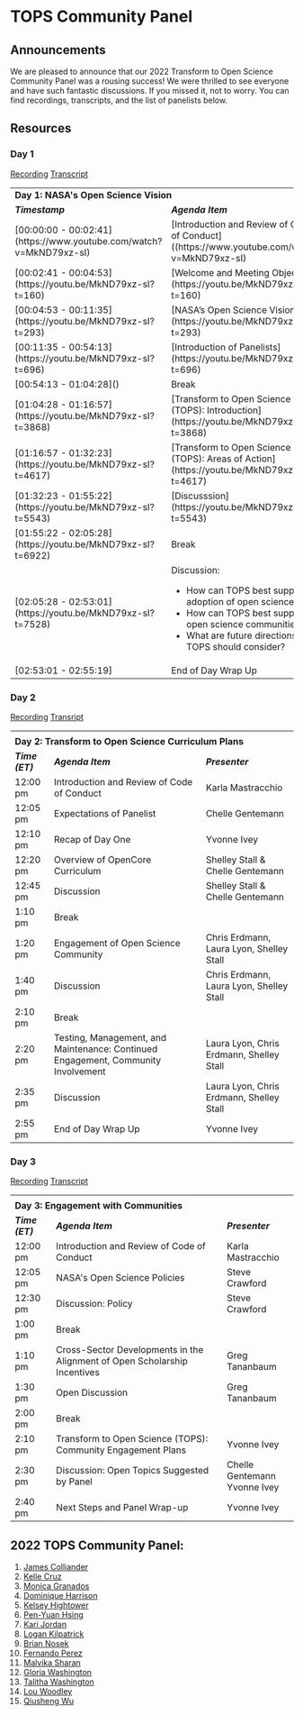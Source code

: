 # TOPS Community Panel

## Announcements

We are pleased to announce that our 2022 Transform to Open Science Community Panel was a rousing success! We were thrilled to see everyone and have such fantastic discussions. If you missed it, not to worry. You can find recordings, transcripts, and the list of panelists below.

## Resources

### Day 1

[Recording](https://www.youtube.com/watch?v=MkND79xz-sI)
[Transcript](https://otter.ai/s/jhQbMCTQS8-_m3soIbn7Hw)

<table>
  <tr>
    <td colspan = "3"> <strong>Day 1: NASA's Open Science Vision</strong>
    </td>
  </tr>
   <td width = "10%"><strong><em>Timestamp</em></strong>
   </td>
   <td><strong><em>Agenda Item</em></strong>
   </td>
   <td width = "20%"><strong><em>Presenter</em></strong>
   </td>
  </tr>
  <tr>
   <td>[00:00:00 - 00:02:41](https://www.youtube.com/watch?v=MkND79xz-sI)
   </td>
   <td>[Introduction and Review of Code of Conduct]((https://www.youtube.com/watch?v=MkND79xz-sI)
   </td>
   <td>Karla Mastracchio
   </td>
  </tr>
  <tr>
   <td>[00:02:41 - 00:04:53](https://youtu.be/MkND79xz-sI?t=160)
   </td>
   <td>[Welcome and Meeting Objectives](https://youtu.be/MkND79xz-sI?t=160)
   </td>
   <td>Chelle Gentemann
   </td>
  </tr>
  <tr>
   <td>[00:04:53 - 00:11:35](https://youtu.be/MkND79xz-sI?t=293)
   </td>
   <td>[NASA’s Open Science Vision](https://youtu.be/MkND79xz-sI?t=293)
   </td>
   <td>Kevin Murphy
   </td>
  </tr>
  <tr>
   <td>[00:11:35 - 00:54:13](https://youtu.be/MkND79xz-sI?t=696)
   </td>
   <td>[Introduction of Panelists](https://youtu.be/MkND79xz-sI?t=696)
   </td>
   <td>Yvonne Ivey
   </td>
  </tr>
  <tr>
   <td>[00:54:13 - 01:04:28]()
   </td>
   <td>Break
   </td>
   <td>
   </td>
  </tr>
  <tr>
   <td>[01:04:28 - 01:16:57](https://youtu.be/MkND79xz-sI?t=3868)
   </td>
   <td>[Transform to Open Science (TOPS): Introduction](https://youtu.be/MkND79xz-sI?t=3868)
   </td>
   <td>Chelle Gentemann
   </td>
  </tr>
  <tr>
   <td>[01:16:57 - 01:32:23](https://youtu.be/MkND79xz-sI?t=4617)
   </td>
   <td>[Transform to Open Science (TOPS): Areas of Action](https://youtu.be/MkND79xz-sI?t=4617)
   </td>
   <td>Yvonne Ivey
   </td>
  </tr>
  <tr>
   <td>[01:32:23 - 01:55:22](https://youtu.be/MkND79xz-sI?t=5543)
   </td>
   <td>[Discusssion](https://youtu.be/MkND79xz-sI?t=5543)
   </td>
   <td>Yvonne Ivey
     <br>
     Chelle Gentemann
   </td>
  </tr>
  <tr>
   <td>[01:55:22 - 02:05:28](https://youtu.be/MkND79xz-sI?t=6922)
   </td>
   <td>Break
   </td>
   <td>
   </td>
  </tr>
  <tr>
   <td>[02:05:28 - 02:53:01](https://youtu.be/MkND79xz-sI?t=7528)
   </td>
   <td>Discussion: 
<ul>

<li>How can TOPS best support adoption of open science? 

<li>How can TOPS best support open science communities?

<li>What are future directions TOPS should consider?
</li>
</ul>
   </td>
   <td>Chelle Gentemann
     <br>
     Yvonne Ivey
     <br>
     Steve Crawford
   </td>
  </tr>
  <tr>
   <td>[02:53:01 - 02:55:19]
   </td>
   <td>End of Day Wrap Up
   </td>
   <td>Yvonne Ivey
   </td>
  </tr>
  </table>
  



  
  
  
  
  
  
 

### Day 2

[Recording](https://www.youtube.com/watch?v=Nt31-2g3G_4)
[Transript](https://otter.ai/u/7VlDKH6yCIrwNkFGWq6oFEtNsYQ)

  <table>
  <tr>
  <td colspan = "3"></td>
  </tr>
  <tr>
  </tr>
  <tr>
    <td colspan = "3"> <strong>Day 2: Transform to Open Science Curriculum Plans</strong>
    </td>
  </tr>
    <tr>
   <td><strong><em>Time (ET)</em></strong>
   </td>
   <td><strong><em>Agenda Item</em></strong>
   </td>
   <td><strong><em>Presenter</em></strong>
   </td>
  </tr>


  <tr>
   <td>12:00 pm
   </td>
   <td>Introduction and Review of Code of Conduct
   </td>
   <td>Karla Mastracchio
   </td>
  </tr>
  <tr>
   <td>12:05 pm
   </td>
   <td>Expectations of Panelist 
   </td>
   <td>Chelle Gentemann 
   </td>
  </tr>
  <tr>
   <td>12:10 pm
   </td>
   <td>Recap of Day One 
   </td>
   <td>Yvonne Ivey
   </td>
  </tr>
  <tr>
   <td>12:20 pm
   </td>
   <td>Overview of OpenCore Curriculum
   </td>
   <td>Shelley Stall & Chelle Gentemann
   </td>
  </tr>
  <tr>
   <td>12:45 pm
   </td>
   <td>Discussion
   </td>
   <td>Shelley Stall & Chelle Gentemann
   </td>
  </tr>
  <tr>
   <td>1:10 pm
   </td>
   <td>Break
   </td>
   <td>
   </td>
  </tr>
  <tr>
   <td>1:20 pm
   </td>
   <td>Engagement of Open Science Community
   </td>
   <td>Chris Erdmann, Laura Lyon, Shelley Stall
   </td>
  </tr>
  <tr>
   <td>1:40 pm
   </td>
   <td>Discussion
   </td>
   <td>Chris Erdmann, Laura Lyon, Shelley Stall
   </td>
  </tr>
  <tr>
   <td>2:10 pm
   </td>
   <td>Break
   </td>
   <td>
   </td>
  </tr>
  <tr>
   <td>2:20 pm
   </td>
   <td>Testing, Management, and Maintenance:  Continued Engagement, Community Involvement
   </td>
   <td>Laura Lyon, Chris Erdmann, Shelley Stall
   </td>
  </tr>
  <tr>
   <td>2:35 pm
   </td>
   <td>Discussion
   </td>
   <td>Laura Lyon, Chris Erdmann, Shelley Stall
   </td>
  </tr>
  <tr>
   <td>2:55 pm
   </td>
   <td>End of Day Wrap Up
   </td>
   <td>Yvonne Ivey
   </td>
  </tr>
</table>

### Day 3

[Recording](https://www.youtube.com/watch?v=WJgxxy1U_tw)
[Transcript](https://otter.ai/u/yH9zFBW4OUuhNbsj8dgxxmj-s3Y)

<table>
  <tr>
  <td colspan = "3"></td>
  </tr>
  <tr>
  </tr>
  <tr>
  <td colspan = "3"><strong>Day 3: Engagement with Communities</strong></td>
  </tr>
  <tr>
   <td><strong><em> Time (ET)</em></strong>
   </td>
   <td><strong><em>Agenda Item</em></strong>
   </td>
   <td><strong><em>Presenter</em></strong>
   </td>
  </tr>
  <tr>
   <td>12:00 pm
   </td>
   <td>Introduction and Review of Code of Conduct
   </td>
   <td>Karla Mastracchio
   </td>
  </tr>
  <tr>
   <td>12:05 pm
   </td>
   <td>NASA's Open Science Policies
   </td>
   <td>Steve Crawford
   </td>
  </tr>
  <tr>
   <td>12:30 pm
   </td>
   <td>Discussion: Policy
   </td>
   <td>Steve Crawford
   </td>
  </tr>
  <tr>
   <td>1:00 pm
   </td>
   <td>Break
   </td>
   <td>
   </td>
  </tr>
  <tr>
   <td>1:10 pm
   </td>
   <td>Cross-Sector Developments in the Alignment of Open Scholarship Incentives
   </td>
   <td>Greg Tananbaum
   </td>
  </tr>
  <tr>
   <td>1:30 pm
   </td>
   <td>Open Discussion
   </td>
   <td>Greg Tananbaum
   </td>
  </tr>
  <tr>
   <td>2:00 pm
   </td>
   <td>Break
   </td>
   <td>
   </td>
  </tr>
  <tr>
   <td>2:10 pm
   </td>
   <td>Transform to Open Science (TOPS): Community Engagement Plans
   </td>
   <td>Yvonne Ivey
   </td>
  </tr>
  <tr>
   <td>2:30 pm
   </td>
   <td>Discussion: Open Topics Suggested by Panel
   </td>
   <td>Chelle Gentemann
     <br>
     Yvonne Ivey
   </td>
  </tr>
  <tr>
   <td>2:40 pm
   </td>
   <td>Next Steps and Panel Wrap-up
   </td>
   <td>Yvonne Ivey
   </td>
  </tr>
</table>

## 2022 TOPS Community Panel:

1. [James Colliander](https://blog.jupyter.org/national-scale-interactive-computing-2c104455e062)
1. [Kelle Cruz](https://www.hunter.cuny.edu/physics/faculty/cruz/kelle-cruz)
1. [Monica Granados](https://www.monicagranados.com)
1. [Dominique Harrison](http://www.dominiqueharrison.com)
1. [Kelsey Hightower](https://en.wikipedia.org/wiki/Kelsey_Hightower)
1. [Pen-Yuan Hsing](https://uk.linkedin.com/in/penyuan)
1. [Kari Jordan](https://www.linkedin.com/in/kariljordan)
1. [Logan Kilpatrick](https://www.linkedin.com/in/logankilpatrick/)
1. [Brian Nosek](https://osf.io/cdi38/)
1. [Fernando Perez](https://fperez.org)
1. [Malvika Sharan](https://www.turing.ac.uk/people/researchers/malvika-sharan)
1. [Gloria Washington](https://profiles.howard.edu/profile/45491/gloria-washington)
1. [Talitha Washington](http://www.talithawashington.com/)
1. [Lou Woodley](https://www.cscce.org/research/)
1. [Qiusheng Wu](https://wetlands.io)
